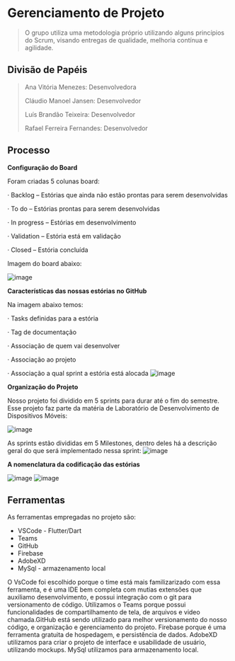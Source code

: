 # Gerenciamento de Projeto

> O grupo utiliza uma metodologia próprio utilizando alguns princípios do Scrum, visando entregas de qualidade, melhoria contínua e agilidade.

## Divisão de Papéis

> Ana Vitória Menezes: Desenvolvedora
>
> Cláudio Manoel Jansen: Desenvolvedor
>
> Luís Brandão Teixeira: Desenvolvedor
>
> Rafael Ferreira Fernandes: Desenvolvedor

## Processo

**Configuração do Board**

Foram criadas 5 colunas board:

·     Backlog – Estórias que ainda não estão prontas para serem desenvolvidas

·     To do – Estórias prontas para serem desenvolvidas

·     In progress – Estórias em desenvolvimento

·     Validation – Estória está em validação

·     Closed – Estória concluída 

Imagem do board abaixo:

![image](https://user-images.githubusercontent.com/57811501/112915130-0ff34600-90d4-11eb-8ccd-3d37dd273f8b.png)




**Características das nossas estórias no GitHub**

Na imagem abaixo temos:

·     Tasks definidas para a estória

·     Tag de documentação

·     Associação de quem vai desenvolver

·     Associação ao projeto

·     Associação a qual sprint a estória está alocada
![image](https://user-images.githubusercontent.com/57811501/112915110-010c9380-90d4-11eb-9d53-778ff2079254.png)




**Organização do Projeto**

Nosso projeto foi dividido em 5 sprints para durar até o fim do semestre. Esse projeto faz parte da matéria de Laboratório de Desenvolvimento de Dispositivos Móveis:

![image](https://user-images.githubusercontent.com/57811501/112915050-dfaba780-90d3-11eb-9e24-390eb647993d.png)



As sprints estão divididas em 5 Milestones, dentro deles há a descrição geral do que será implementado nessa sprint:
![image](https://user-images.githubusercontent.com/57811501/112915073-e9350f80-90d3-11eb-806e-82e651409e39.png)


**A nomenclatura da codificação das estórias**

![image](https://user-images.githubusercontent.com/57811501/112916821-b42abc00-90d7-11eb-927a-30d2a6a63a51.png)
![image](https://user-images.githubusercontent.com/57811501/112915087-f520d180-90d3-11eb-9478-4eb79f1ae383.png)



## Ferramentas

As ferramentas empregadas no projeto são:

- VSCode - Flutter/Dart
- Teams
- GitHub
- Firebase
- AdobeXD
- MySql - armazenamento local

O VsCode foi escolhido porque o time está mais familizarizado com essa ferramenta, e é uma IDE bem completa com mutias extensões que auxiliamo desenvolvimento, e possui integração com o git para versionamento de código. Utilizamos o Teams porque possui funcionalidades de compartilhamento de tela, de arquivos e video chamada.GitHub está sendo utilizado para melhor versionamento do nosso código, e organização e gerenciamento do projeto. Firebase porque é uma ferramenta gratuita de hospedagem, e persistência de dados. AdobeXD utilizamos para criar o projeto de interface e usabilidade de usuário, utilizando mockups. MySql utilizamos para armazenamento local. 

